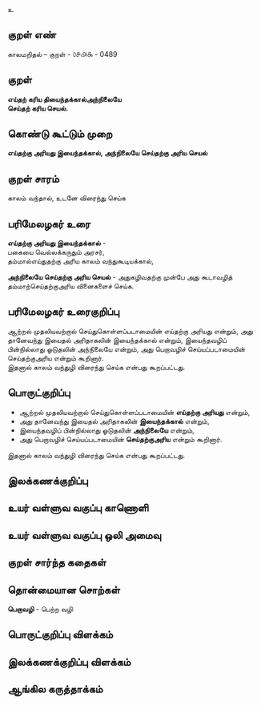 உ

## குறள் எண் 

காலமறிதல்  – குறள் - ௦௪௮௯ - 0489  

## குறள் 

**எய்தற் கரிய தியைந்தக்கால்அந்நிலையே  
செய்தற் கரிய செயல்.**

## கொண்டு கூட்டும் முறை

**எய்தற்கு அரியது இயைந்தக்கால், அந்நிலையே செய்தற்கு அரிய செயல்**  

## குறள் சாரம் 

காலம் வந்தால், உடனே விரைந்து செய்க  

## பரிமேலழகர் உரை

**எய்தற்கு அரியது இயைந்தக்கால்** -  
பகையை வெல்லக்கருதும் அரசர்,    
தம்மால்எய்துதற்கு அரிய காலம் வந்துகூடியக்கால், 

**அந்நிலையே செய்தற்கு அரிய செயல்** - அதுகழிவதற்கு முன்பே அது கூடாவழித் தம்மாற்செய்தற்குஅரிய வினைகளைச் செய்க.

## பரிமேலழகர் உரைகுறிப்பு   

ஆற்றல் முதலியவற்றால் செய்துகொள்ளப்படாமையின் எய்தற்கு அரியது என்றும், அது தானேவந்து இயைதல் அரிதாகலின் இயைந்தக்கால் என்றும், இயைந்தவழிப் பின்நில்லாது ஓடுதலின் அந்நிலையே என்றும், அது பெறாவழிச் செய்யப்படாமையின் செய்தற்குஅரிய என்றும் கூறினார்.  
இதனால் காலம் வந்துழி விரைந்து செய்க என்பது கூறப்பட்டது.   

## பொருட்குறிப்பு 

* ஆற்றல் முதலியவற்றால் செய்துகொள்ளப்படாமையின் **எய்தற்கு அரியது** என்றும்,  
* அது தானேவந்து இயைதல் அரிதாகலின் **இயைந்தக்கால்** என்றும்,  
* இயைந்தவழிப் பின்நில்லாது ஓடுதலின் **அந்நிலையே** என்றும்,  
* அது பெறாவழிச் செய்யப்படாமையின் **செய்தற்குஅரிய** என்றும் கூறினார்.  

இதனால் காலம் வந்துழி விரைந்து செய்க என்பது கூறப்பட்டது.   


## இலக்கணக்குறிப்பு  


## உயர் வள்ளுவ வகுப்பு காணொளி


## உயர் வள்ளுவ வகுப்பு ஒலி அமைவு 

 
## குறள் சார்ந்த கதைகள் 


## தொன்மையான சொற்கள்

**பெறாவழி** - பெற்ற வழி   

## பொருட்குறிப்பு விளக்கம்


## இலக்கணக்குறிப்பு விளக்கம்


## ஆங்கில கருத்தாக்கம் 


